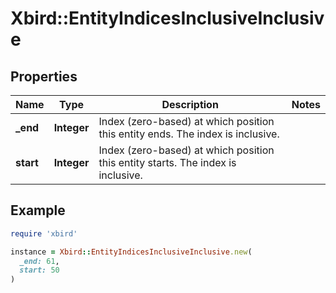 # Xbird::EntityIndicesInclusiveInclusive

## Properties

| Name | Type | Description | Notes |
| ---- | ---- | ----------- | ----- |
| **_end** | **Integer** | Index (zero-based) at which position this entity ends.  The index is inclusive. |  |
| **start** | **Integer** | Index (zero-based) at which position this entity starts.  The index is inclusive. |  |

## Example

```ruby
require 'xbird'

instance = Xbird::EntityIndicesInclusiveInclusive.new(
  _end: 61,
  start: 50
)
```

